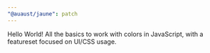```yaml
---
"@auaust/jaune": patch
---
```


Hello World! All the basics to work with colors in JavaScript, with a featureset focused on UI/CSS usage.
